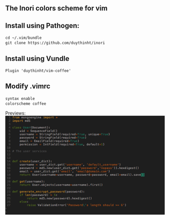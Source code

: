 ## The Inori colors scheme for vim

## Install using Pathogen:

	cd ~/.vim/bundle
	git clone https://github.com/duythinht/inori

## Install using Vundle

	Plugin 'duythinht/vim-coffee'

## Modify .vimrc

	syntax enable
	colorscheme coffee

Previews:
![Vim Inori](https://raw.githubusercontent.com/duythinht/inori/master/image/Screen%20Shot%202014-09-22%20at%209.03.29%20PM.png)
